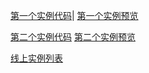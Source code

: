 [第一个实例代码](https://gitee.com/mymcode/vue-component/tree/develop/pages/sku)|
[第一个实例预览](http://www.opnnn.com/sku)

[第二个实例代码](https://gitee.com/mymcode/vue-component/tree/develop/pages/sku2)
[第二个实例预览](http://www.opnnn.com/sku2)

[线上实例列表](http://www.opnnn.com)